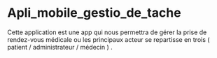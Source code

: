 # Apli_mobile_gestio_de_tache
Cette application est une app qui nous permettra de gérer la prise de rendez-vous médicale ou les principaux acteur se repartisse en trois ( patient / administrateur / médecin ) .
